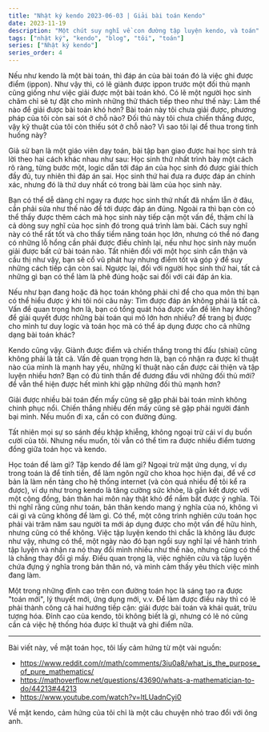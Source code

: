 ```yaml
---
title: "Nhật ký kendo 2023-06-03 | Giải bài toán Kendo"
date: 2023-11-19
description: "Một chút suy nghĩ về con đường tập luyện kendo, và toán"
tags: ["nhật ký", "kendo", "blog", "tôi", "toán"]
series: ["Nhật ký kendo"]
series_order: 4
---
```


Nếu như kendo là một bài toán, thì đáp án của bài toán đó là việc ghi được điểm (ippon). Như vậy thì, có lẽ giành được ippon trước một đối thủ mạnh cũng giống như việc giải được một bài toán khó. Có lẽ một người học sinh chăm chỉ sẽ tự đặt cho mình những thử thách tiếp theo như thế này: Làm thế nào để giải được bài toán khó hơn? Bài toán này tôi chưa giải được, phương pháp của tôi còn sai sót ở chỗ nào? Đối thủ này tôi chưa chiến thắng được, vậy kỹ thuật của tôi còn thiếu sót ở chỗ nào? Vì sao tôi lại để thua trong tình huống này?

Giả sử bạn là một giáo viên dạy toán, bài tập bạn giao được hai học sinh trả lời theo hai cách khác nhau như sau: Học sinh thứ nhất trình bày một cách rõ ràng, từng bước một, logic dẫn tới đáp án của học sinh đó được giải thích đầy đủ, tuy nhiên thì đáp án sai. Học sinh thứ hai đưa ra được đáp án chính xác, nhưng đó là thứ duy nhất có trong bài làm của học sinh này.

Bạn có thể dễ dàng chỉ ngay ra được học sinh thứ nhất đã nhầm lẫn ở đâu, cần phải sửa như thế nào để tới được đáp án đúng. Ngoài ra thì bạn còn có thể thấy được thêm cách mà học sinh này tiếp cận một vấn đề, thậm chí là cả dòng suy nghĩ của học sinh đó trong quá trình làm bài. Cách suy nghĩ này có thể rất tốt và cho thấy tiềm năng toán học lớn, nhưng có thể nó đang có những lỗ hổng cần phải được điều chỉnh lại, nếu như học sinh này muốn giải được bất cứ bài toán nào. Tất nhiên đối với một học sinh cẩn thận và cầu thị như vậy, bạn sẽ cổ vũ phát huy nhưng điểm tốt và góp ý để suy những cách tiếp cận còn sai. Ngược lại, đối với người học sinh thứ hai, tất cả những gì bạn có thể làm là phê đúng hoặc sai đối với cái đáp án kia.

Nếu như bạn đang hoặc đã học toán không phải chỉ để cho qua môn thì bạn có thể hiểu được ý khi tôi nói câu này: Tìm được đáp án không phải là tất cả. Vấn đề quan trọng hơn là, bạn có tổng quát hóa được vấn đề lên hay không? để giải quyết được những bài toán qui mô lớn hơn nhiều? để trang bị được cho mình tư duy logic và toán học mà có thể áp dụng được cho cả những dạng bài toán khác?

Kendo cũng vậy. Giành được điểm và chiến thắng trong thi đấu (shiai) cũng không phải là tất cả. Vấn đề quan trọng hơn là, bạn có nhận ra được kĩ thuật nào của mình là mạnh hay yếu, những kĩ thuật nào cần được cải thiện và tập luyện nhiều hơn? Bạn có đủ tinh thần để đương đầu với những đối thủ mới? để vẫn thể hiện được hết mình khi gặp những đối thủ mạnh hơn?

Giải được nhiều bài toán đến mấy cũng sẽ gặp phải bài toán mình không chinh phục nổi. Chiến thắng nhiều đến mấy cũng sẽ gặp phải người đánh bại mình. Nếu muốn đi xa, cần có con đường đúng.

Tất nhiên mọi sự so sánh đều khập khiễng, không ngoại trừ cái ví dụ buồn cười của tôi. Nhưng nếu muốn, tôi vẫn có thể tìm ra được nhiều điểm tương đồng giữa toán học và kendo.

Học toán để làm gì? Tập kendo để làm gì? Ngoại trừ mặt ứng dụng, ví dụ trong toán là để tính tiền, để làm ngôn ngữ cho khoa học hiện đại, để về cơ bản là làm nền tảng cho hệ thống internet (và còn quá nhiều để tôi kể ra được), ví dụ như trong kendo là tăng cường sức khỏe, là gắn kết được với một cộng đồng, bản thân hai môn này thật khó để nắm bắt được ý nghĩa. Tôi thì nghĩ rằng cũng như toán, bản thân kendo mang ý nghĩa của nó, không vì cái gì và cũng không để làm gì. Có thể, một công trình nghiên cứu toán học phải vài trăm năm sau người ta mới áp dụng được cho một vấn đề hữu hình, nhưng cũng có thể không. Việc tập luyện kendo thì chắc là không lâu được như vậy, nhưng có thể, một ngày nào đó bạn ngồi suy nghĩ lại về hành trình tập luyện và nhận ra nó thay đổi mình nhiều như thế nào, nhưng cũng có thể là chẳng thay đổi gì mấy. Điều quan trọng là, việc nghiên cứu và tập luyện chứa đựng ý nghĩa trong bản thân nó, và mình cảm thấy yêu thích việc mình đang làm.

Một trong những đỉnh cao trên con đường toán học là sáng tạo ra được "toán mới", lý thuyết mới, ứng dụng mới, v.v. Để làm được điều này thì có lẽ phải thành công cả hai hướng tiếp cận: giải được bài toán và khái quát, trừu tượng hóa. Đỉnh cao của kendo, tôi không biết là gì, nhưng có lẽ nó cũng cần cả việc hệ thống hóa được kĩ thuật và ghi điểm nữa.

---

Bài viết này, về mặt toán học, tôi lấy cảm hứng từ một vài nguồn:

- https://www.reddit.com/r/math/comments/3iu0a8/what_is_the_purpose_of_pure_mathematics/
- https://mathoverflow.net/questions/43690/whats-a-mathematician-to-do/44213#44213
- https://www.youtube.com/watch?v=ltLUadnCyi0

Về mặt kendo, cảm hứng của tôi chỉ là một câu chuyện nhỏ trao đổi với ông anh.
